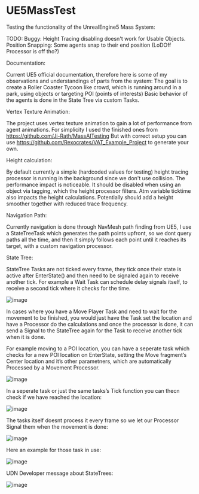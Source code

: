# UE5MassTest
Testing the functionality of the UnrealEngine5 Mass System:

TODO:
Buggy: Height Tracing disabling doesn't work for Usable Objects.
Position Snapping: Some agents snap to their end position (LoDOff Processor is off tho?)


Documentation:

Current UE5 official documentation, therefore here is some of my observations and understandings of parts from the system:
The goal is to create a Roller Coaster Tycoon like crowd, which is running around in a park, using objects or targeting POI (points of interests)
Basic behavior of the agents is done in the State Tree via custom Tasks.

Vertex Texture Animation:

The project uses vertex texture animation to gain a lot of performance from agent animations.
For simplicity I used the finished ones from https://github.com/Ji-Rath/MassAITesting
But with correct setup you can use https://github.com/Rexocrates/VAT_Example_Project to generate your own.

Height calculation:

By default currently a simple (hardcoded values for testing) height tracing processor is running in the background since we don't use collision.
The performance impact is noticeable. It should be disabled when using an object via tagging, which the height processor filters. Atm variable ticktime also impacts the height calculations. Potentially should add a height smoother together with reduced trace frequency.

Navigation Path:

Currently navigation is done through NavMesh path finding from UE5, I use a StateTreeTask which generates the path points upfront, so we dont query paths all the time, and then it simply follows each point until it reaches its target, with a custom navigation processor.

State Tree:

StateTree Tasks are not ticked every frame, they tick once their state is active after EnterState() and then need to be signaled again to receive another tick. 
For example a Wait Task can schedule delay signals itself, to receive a second tick where it checks for the time.


![image](https://user-images.githubusercontent.com/8298923/181303272-9d4b03b1-a3bb-4352-87b0-0f93bddfc86f.png)

In cases where you have a Move Player Task and need to wait for the movement to be finished, 
you would just have the Task set the location and have a Processor do the calculations and once the processor is done, 
it can send a Signal to the StateTree again for the Task to receive another tick when it is done.

For example moving to a POI location, you can have a seperate task which checks for a new POI location on EnterState, 
setting the Move fragment’s Center location and it’s other parametners, which are automatically Processed by a Movement Processor.

![image](https://user-images.githubusercontent.com/8298923/181303591-2e057137-6327-4824-9898-046bdc50004e.png)


In a seperate task or just the same tasks’s Tick function you can thecn check if we have reached the location:

![image](https://user-images.githubusercontent.com/8298923/181303684-2df17aeb-b227-4ec6-bd0f-627807643236.png)

The tasks itself doesnt process it every frame so we let our Processor Signal them when the movement is done:

![image](https://user-images.githubusercontent.com/8298923/181304003-9e8aaa3f-8100-4676-8c08-2914a46eb7dc.png)

Here an example for those task in use: 

![image](https://user-images.githubusercontent.com/8298923/181304993-552906f2-645e-4654-bdc0-cfd787b8d266.png)

UDN Developer message about StateTrees:

![image](https://user-images.githubusercontent.com/8298923/181305036-6a30e571-23f9-437a-ba7f-ffd9253a33f4.png)

